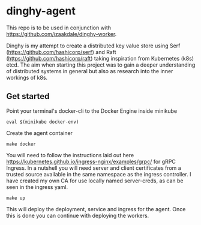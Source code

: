 # dinghy-agent

This repo is to be used in conjunction with https://github.com/izaakdale/dinghy-worker.

Dinghy is my attempt to create a distributed key value store using Serf (https://github.com/hashicorp/serf) and Raft (https://github.com/hashicorp/raft) taking inspiration from Kubernetes (k8s) etcd.
The aim when starting this project was to gain a deeper understanding of distributed systems in general but also as research into the inner workings of k8s.

## Get started

Point your terminal's docker-cli to the Docker Engine inside minikube

```eval $(minikube docker-env)```

Create the agent container

```make docker```

You will need to follow the instructions laid out here https://kubernetes.github.io/ingress-nginx/examples/grpc/ for gRPC Ingress. In a nutshell you will need server and client certificates from a trusted source available in the same namespace as the ingress controller. I have created my own CA for use locally named server-creds, as can be seen in the ingress yaml.

```make up```

This will deploy the deployment, service and ingress for the agent. Once this is done you can continue with deploying the workers.
